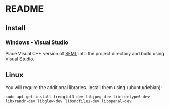 # README

## Install
### Windows - Visual Studio
Place Visual C++ version of [SFML](https://www.sfml-dev.org/download.php) into the project directory and build using Visual Studio.


## Linux
You will require the additional libraries. Install them using (ubuntu/debian):

`sudo apt-get install freeglut3-dev libjpeg-dev libfreetype6-dev libxrandr-dev libglew-dev libsndfile1-dev libopenal-dev`
